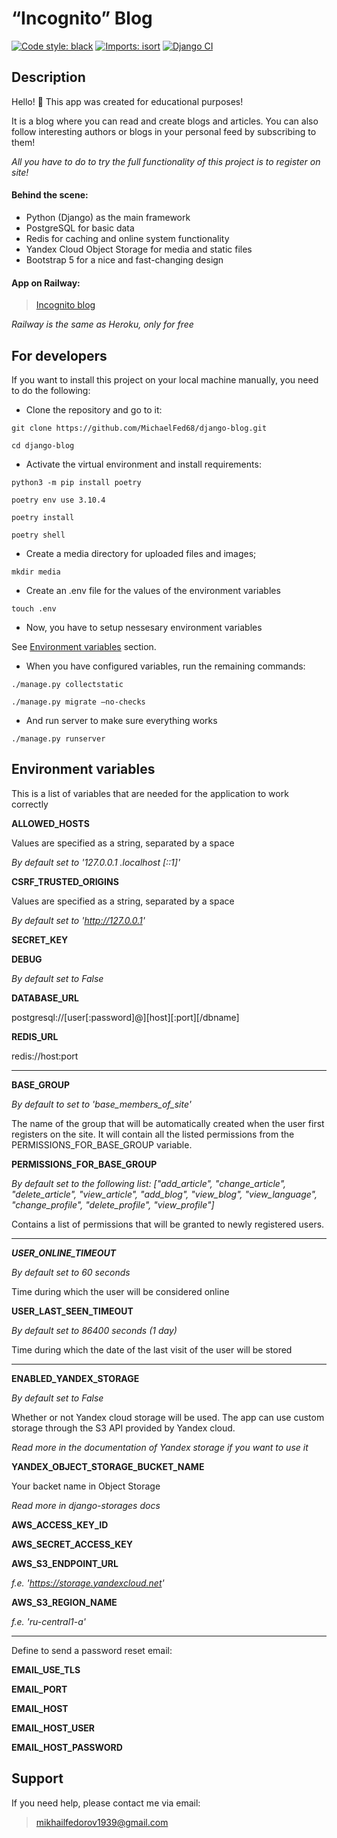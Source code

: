 # “Incognito” Blog
[![Code style: black](https://img.shields.io/badge/code%20style-black-000000.svg)](https://github.com/psf/black)
[![Imports: isort](https://img.shields.io/badge/%20imports-isort-%231674b1?style=flat&labelColor=ef8336)](https://pycqa.github.io/isort/)
[![Django CI](https://github.com/MichaelFed68/django-blog/actions/workflows/github_actions.yaml/badge.svg?branch=main)](https://github.com/MichaelFed68/django-blog/actions)

## Description
Hello! 👋 This app was created for educational purposes!

It is a blog where you can read and create blogs and articles.
You can also follow interesting authors or blogs in your personal feed by subscribing to them!

*All you have to do to try the full functionality of this project is to register on site!*

#### Behind the scene:
- Python (Django) as the main framework
- PostgreSQL for basic data
- Redis for caching and online system functionality
- Yandex Cloud Object Storage for media and static files
- Bootstrap 5 for a nice and fast-changing design

#### App on Railway:
> [Incognito blog](https://incognito-blog.up.railway.app)

*Railway is the same as Heroku, only for free*

## For developers
If you want to install this project on your local machine manually, you need to do the following:
- Clone the repository and go to it:

`git clone https://github.com/MichaelFed68/django-blog.git`

`cd django-blog`

- Activate the virtual environment and install requirements:

`python3 -m pip install poetry`

`poetry env use 3.10.4`

`poetry install`

`poetry shell`

- Create a media directory for uploaded files and images;

`mkdir media`

- Create an .env file for the values of the environment variables

`touch .env`

- Now, you have to setup nessesary environment variables

See [Environment variables](#environment-variables) section.

- When you have configured variables, run the remaining commands:

`./manage.py collectstatic`

`./manage.py migrate —no-checks`

- And run server to make sure everything works

`./manage.py runserver`


## Environment variables
This is a list of variables that are needed
for the application to work correctly

**ALLOWED_HOSTS**

Values are specified as a string, separated by a space

_By default set to '127.0.0.1 .localhost [::1]'_

**CSRF_TRUSTED_ORIGINS**

Values are specified as a string, separated by a space

_By default set to 'http://127.0.0.1'_

**SECRET_KEY**

**DEBUG**

_By default set to False_

**DATABASE_URL**

postgresql://[user[:password]@][host][:port][/dbname]

**REDIS_URL**

redis://host:port

---
**BASE_GROUP**

_By default to set to 'base_members_of_site'_

The name of the group that will be automatically
created when the user first registers on the site.
It will contain all the listed permissions
from the PERMISSIONS_FOR_BASE_GROUP variable.

**PERMISSIONS_FOR_BASE_GROUP**

_By default set to the following list:
["add_article", "change_article", "delete_article", "view_article", "add_blog", "view_blog", "view_language", "change_profile", "delete_profile", "view_profile"]_

Contains a list of permissions that
will be granted to newly registered users.

---
***USER_ONLINE_TIMEOUT***

_By default set to 60 seconds_

Time during which the user will be considered online

**USER_LAST_SEEN_TIMEOUT**

_By default set to 86400 seconds (1 day)_

Time during which the date of the last visit of the user will be stored

---
**ENABLED_YANDEX_STORAGE**

_By default set to False_

Whether or not Yandex cloud storage will be used.
The app can use custom storage
through the S3 API provided by Yandex cloud.

_Read more in the documentation of Yandex storage
if you want to use it_

**YANDEX_OBJECT_STORAGE_BUCKET_NAME**

Your backet name in Object Storage

_Read more in django-storages docs_

**AWS_ACCESS_KEY_ID**

**AWS_SECRET_ACCESS_KEY**

**AWS_S3_ENDPOINT_URL**

_f.e. 'https://storage.yandexcloud.net'_

**AWS_S3_REGION_NAME**

_f.e. 'ru-central1-a'_

---
Define to send a password reset email:

**EMAIL_USE_TLS**

**EMAIL_PORT**

**EMAIL_HOST**

**EMAIL_HOST_USER**

**EMAIL_HOST_PASSWORD**

## Support
If you need help, please contact me via email:
> mikhailfedorov1939@gmail.com
